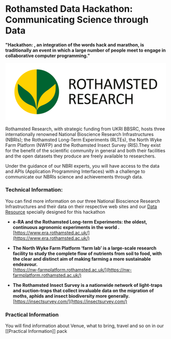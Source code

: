 # Rothamsted Data Hackathon: Communicating Science through Data

**"Hackathon: , an integration of the words hack and marathon, is traditionally an event in which a large number of people meet to engage in collaborative computer programming."**

[![Rothamsted Logo](images/rothamsted-logo.png)](https://www.rothamsted.ac.uk/)

Rothamsted Research, with strategic funding from UKRI BBSRC, hosts three internationally renowned National Bioscience Research Infrastructures (NBRIs); the Rothamsted Long-Term Experiments (RLTEs), the North Wyke Farm Platform (NWFP) and the Rothamsted Insect Survey (RIS).They exist for the benefit of the scientific community in general and both their facilities and the open datasets they produce are freely available to researchers.

Under the guidance of our NBRI experts, you will have access to the data and APIs (Application Programming Interfaces) with a challenge to communicate our NBRIs science and achievements through data.  

### Technical Information: 
You can find more information on our three National Bioscience Research Infrastructures and their data on their respective web sites and our  [Data Resource](https://github.com/Rothamsted-Ecoinformatics/RothDataHackathon2025/blob/main/Data%20Resource.md) specially designed for this hackathon

- **e-RA and the Rothamsted Long-term Experiments: the oldest, continuous agronomic experiments in the world .**  
    [https://www.era.rothamsted.ac.uk/](https://www.era.rothamsted.ac.uk/)
- **The North Wyke Farm Platform ‘farm lab’ is a large-scale research facility to study the complete flow of nutrients from soil to food, with the clear and distinct aim of making farming a more sustainable endeavour.**  
    [https://nw-farmplatform.rothamsted.ac.uk/](https://nw-farmplatform.rothamsted.ac.uk/)  
    
- **The Rothamsted Insect Survey is a nationwide network of light-traps and suction-traps that collect invaluable data on the migration of moths, aphids and insect biodiversity more generally.**  
    [https://insectsurvey.com/](https://insectsurvey.com/)

### Practical Information
You will find information about Venue, what to bring, travel and so on in our [[Practical Information]] pack

